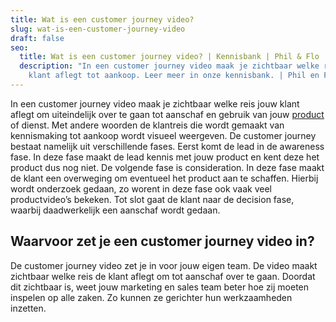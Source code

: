 ```yaml
---
title: Wat is een customer journey video?
slug: wat-is-een-customer-journey-video
draft: false
seo:
  title: Wat is een customer journey video? | Kennisbank | Phil & Flo
  description: "In een customer journey video maak je zichtbaar welke reis jouw
    klant aflegt tot aankoop. Leer meer in onze kennisbank. | Phil en Flo "
---
```

In een customer journey video maak je zichtbaar welke reis jouw klant aflegt om uiteindelijk over te gaan tot aanschaf en gebruik van jouw [product](https://www.philenflo.nl/3d-productvideo/) of dienst. Met andere woorden de klantreis die wordt gemaakt van kennismaking tot aankoop wordt visueel weergeven. De customer journey bestaat namelijk uit verschillende fases. Eerst komt de lead in de awareness fase. In deze fase maakt de lead kennis met jouw product en kent deze het product dus nog niet. De volgende fase is consideration. In deze fase maakt de klant een overweging om eventueel het product aan te schaffen. Hierbij wordt onderzoek gedaan, zo worent in deze fase ook vaak veel productvideo’s bekeken. Tot slot gaat de klant naar de decision fase, waarbij daadwerkelijk een aanschaf wordt gedaan.

## Waarvoor zet je een customer journey video in? 

De customer journey video zet je in voor jouw eigen team. De video maakt zichtbaar welke reis de klant aflegt om tot aanschaf over te gaan. Doordat dit zichtbaar is, weet jouw marketing en sales team beter hoe zij moeten inspelen op alle zaken. Zo kunnen ze gerichter hun werkzaamheden inzetten.